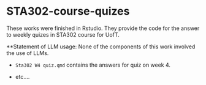 # STA302-course-quizes

These works were finished in Rstudio. They provide the code for the answer to weekly quizes in STA302 course for UofT.

**Statement of LLM usage:
None of the components of this work involved the use of LLMs.

- `Sta302 W4 quiz.qmd` contains the answers for quiz on week 4.

- etc....
